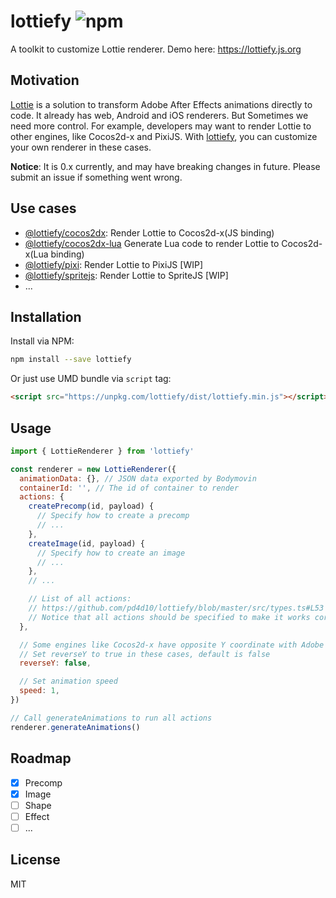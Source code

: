 # lottiefy ![npm](https://img.shields.io/npm/v/lottiefy.svg)

A toolkit to customize Lottie renderer. Demo here: https://lottiefy.js.org

## Motivation

[Lottie](http://airbnb.io/lottie/) is a solution to transform Adobe After Effects animations directly to code. It already has web, Android and iOS renderers. But Sometimes we need more control. For example, developers may want to render Lottie to other engines, like Cocos2d-x and PixiJS. With [lottiefy](https://github.com/pd4d10/lottiefy), you can customize your own renderer in these cases.

**Notice**: It is 0.x currently, and may have breaking changes in future. Please submit an issue if something went wrong.

## Use cases

- [@lottiefy/cocos2dx](https://github.com/pd4d10/lottiefy/tree/master/packages/cocos2dx): Render Lottie to Cocos2d-x(JS binding)
- [@lottiefy/cocos2dx-lua](https://github.com/pd4d10/lottiefy/tree/master/packages/cocos2dx-lua) Generate Lua code to render Lottie to Cocos2d-x(Lua binding)
- [@lottiefy/pixi](https://github.com/pd4d10/lottiefy/tree/master/packages/pixi): Render Lottie to PixiJS [WIP]
- [@lottiefy/spritejs](https://github.com/pd4d10/lottiefy/tree/master/packages/spritejs): Render Lottie to SpriteJS [WIP]
- ...

## Installation

Install via NPM:

```sh
npm install --save lottiefy
```

Or just use UMD bundle via `script` tag:

```html
<script src="https://unpkg.com/lottiefy/dist/lottiefy.min.js"></script>
```

## Usage

```js
import { LottieRenderer } from 'lottiefy'

const renderer = new LottieRenderer({
  animationData: {}, // JSON data exported by Bodymovin
  containerId: '', // The id of container to render
  actions: {
    createPrecomp(id, payload) {
      // Specify how to create a precomp
      // ...
    },
    createImage(id, payload) {
      // Specify how to create an image
      // ...
    },
    // ...

    // List of all actions:
    // https://github.com/pd4d10/lottiefy/blob/master/src/types.ts#L53
    // Notice that all actions should be specified to make it works correctly
  },

  // Some engines like Cocos2d-x have opposite Y coordinate with Adobe After effects
  // Set reverseY to true in these cases, default is false
  reverseY: false,

  // Set animation speed
  speed: 1,
})

// Call generateAnimations to run all actions
renderer.generateAnimations()
```

## Roadmap

- [x] Precomp
- [x] Image
- [ ] Shape
- [ ] Effect
- [ ] ...

## License

MIT
